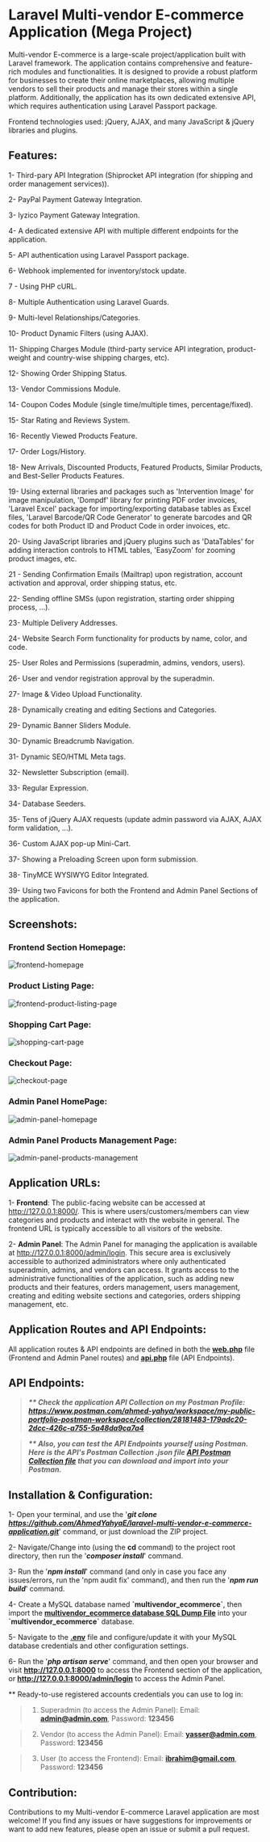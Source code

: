 # Laravel Multi-vendor E-commerce Application (Mega Project)
Multi-vendor E-commerce is a large-scale project/application built with Laravel framework. The application contains comprehensive and feature-rich modules and functionalities. It is designed to provide a robust platform for businesses to create their online marketplaces, allowing multiple vendors to sell their products and manage their stores within a single platform. Additionally, the application has its own dedicated extensive API, which requires authentication using Laravel Passport package.

Frontend technologies used: jQuery, AJAX, and many JavaScript & jQuery libraries and plugins.

## Features:
1- Third-pary API Integration (Shiprocket API integration (for shipping and order management services)).

2- PayPal Payment Gateway Integration.

3- Iyzico Payment Gateway Integration.

4- A dedicated extensive API with multiple different endpoints for the application.

5- API authentication using Laravel Passport package.

6- Webhook implemented for inventory/stock update.

7 - Using PHP cURL.

8- Multiple Authentication using Laravel Guards.

9- Multi-level Relationships/Categories.

10- Product Dynamic Filters (using AJAX).

11- Shipping Charges Module (third-party service API integration, product-weight and country-wise shipping charges, etc).

12- Showing Order Shipping Status.

13- Vendor Commissions Module.

14- Coupon Codes Module (single time/multiple times, percentage/fixed).

15- Star Rating and Reviews System.

16- Recently Viewed Products Feature.

17- Order Logs/History.

18- New Arrivals, Discounted Products, Featured Products, Similar Products, and Best-Seller Products Features.

19- Using external libraries and packages such as 'Intervention Image' for image manipulation, 'Dompdf' library for printing PDF order invoices, 'Laravel Excel' package for importing/exporting database tables as Excel files, 'Laravel Barcode/QR Code Generator' to generate barcodes and QR codes for both Product ID and Product Code in order invoices, etc.

20- Using JavaScript libraries and jQuery plugins such as 'DataTables' for adding interaction controls to HTML tables, 'EasyZoom' for zooming product images, etc.

21 - Sending Confirmation Emails (Mailtrap) upon registration, account activation and approval, order shipping status, etc.

22- Sending offline SMSs (upon registration, starting order shipping process, ...).

23- Multiple Delivery Addresses.

24- Website Search Form functionality for products by name, color, and code.

25- User Roles and Permissions (superadmin, admins, vendors, users).

26- User and vendor registration approval by the superadmin.

27- Image & Video Upload Functionality.

28- Dynamically creating and editing Sections and Categories.

29- Dynamic Banner Sliders Module.

30- Dynamic Breadcrumb Navigation.

31- Dynamic SEO/HTML Meta tags.

32- Newsletter Subscription (email).

33- Regular Expression.

34- Database Seeders.

35- Tens of jQuery AJAX requests (update admin password via AJAX, AJAX form validation, ...).

36- Custom AJAX pop-up Mini-Cart.

37- Showing a Preloading Screen upon form submission.

38- TinyMCE WYSIWYG Editor Integrated.

39- Using two Favicons for both the Frontend and Admin Panel Sections of the application.

## Screenshots:
### Frontend Section Homepage:
![frontend-homepage](https://github.com/AhmedYahyaE/laravel-multi-vendor-e-commerce-application/assets/118033266/37646610-8c9f-4ac6-8a75-75e83cc469c7)

### Product Listing Page:
![frontend-product-listing-page](https://github.com/AhmedYahyaE/laravel-multi-vendor-e-commerce-application/assets/118033266/6a68ba25-ebd0-4b93-b687-487e35bf4912)

### Shopping Cart Page:
![shopping-cart-page](https://github.com/AhmedYahyaE/laravel-multi-vendor-e-commerce-application/assets/118033266/64f9cbbf-87d2-4f26-aaf1-5c942d1db85b)

### Checkout Page:
![checkout-page](https://github.com/AhmedYahyaE/laravel-multi-vendor-e-commerce-application/assets/118033266/0e4057a8-dd7e-4db5-944d-8d8754b86c32)

### Admin Panel HomePage:
![admin-panel-homepage](https://github.com/AhmedYahyaE/laravel-multi-vendor-e-commerce-application/assets/118033266/afda126b-2ab2-4ce8-9f42-2bd6eee36bfa)

### Admin Panel Products Management Page:
![admin-panel-products-management](https://github.com/AhmedYahyaE/laravel-multi-vendor-e-commerce-application/assets/118033266/06d8fd5b-6538-4574-b6f4-c3bf4a6a5c32)

## Application URLs:
1- **Frontend**: The public-facing website can be accessed at http://127.0.0.1:8000/. This is where users/customers/members can view categories and products and interact with the website in general. The frontend URL is typically accessible to all visitors of the website.

2- **Admin Panel**: The Admin Panel for managing the application is available at http://127.0.0.1:8000/admin/login. This secure area is exclusively accessible to authorized administrators where only authenticated superadmin, admins, and vendors can access. It grants access to the administrative functionalities of the application, such as adding new products and their features, orders management, users management, creating and editing website sections and categories, orders shipping management, etc.

## Application Routes and API Endpoints:
All application routes & API endpoints are defined in both the **[web.php](routes/web.php)** file (Frontend and Admin Panel routes) and **[api.php](routes/api.php)** file (API Endpoints).

## API Endpoints:
> ***\*\* Check the application API Collection on my Postman Profile: https://www.postman.com/ahmed-yahya/workspace/my-public-portfolio-postman-workspace/collection/28181483-179adc20-2dcc-426c-a755-5a48da9ca7a4***

> ***\*\* Also, you can test the API Endpoints yourself using Postman. Here is the API's Postman Collection .json file [API Postman Collection file](<Postman Collection of API Endpoints/Multi-vendor E-commerce Application API.postman_collection.json>) that you can download and import into your Postman.***

## Installation & Configuration:

1- Open your terminal, and use the '***git clone https://github.com/AhmedYahyaE/laravel-multi-vendor-e-commerce-application.git***' command, or just download the ZIP project.

2- Navigate/Change into (using the **cd** command) to the project root directory, then run the '***composer install***' command.

3- Run the '***npm install***' command (and only in case you face any issues/errors, run the 'npm audit fix' command), and then run the '***npm run build***' command.

4- Create a MySQL database named **\`multivendor_ecommerce\`**, then import the **[multivendor_ecommerce database SQL Dump File](<Database - multivendor_ecommerce/multivendor_ecommerce database - SQL Dump File - phpMyAdmin Export.sql>)** into your **\`multivendor_ecommerce\`** database.

5- Navigate to the **[.env](.env)** file and configure/update it with your MySQL database credentials and other configuration settings.

6- Run the '***php artisan serve***' command, and then open your browser and visit **http://127.0.0.1:8000** to access the Frontend section of the application, or **http://127.0.0.1:8000/admin/login** to access the Admin Panel.

\*\* Ready-to-use registered accounts credentials you can use to log in:
> 1) Superadmin (to access the Admin Panel): Email: **admin@admin.com**, Password: **123456**

> 2) Vendor (to access the Admin Panel): Email: **yasser@admin.com**, Password: **123456**
    
> 3) User (to access the Frontend): Email: **ibrahim@gmail.com**, Password: **123456**

## Contribution:
Contributions to my Multi-vendor E-commerce Laravel application are most welcome! If you find any issues or have suggestions for improvements or want to add new features, please open an issue or submit a pull request.
